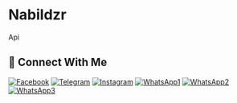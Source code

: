 # Nabildzr
Api
## &#x1F919; Connect With Me
[![Facebook](https://img.shields.io/badge/Facebook-%234267B2.svg?&style=for-the-badge&logo=facebook&logoColor=white)](https://facebook.com/nabildzr)
[![Telegram](https://img.shields.io/badge/Telegram-%230088cc.svg?&style=for-the-badge&logo=telegram&logoColor=white)](https://t.me/nabildzr)
[![Instagram](https://img.shields.io/badge/Instagram-E4405F?style=for-the-badge&logo=instagram&logoColor=white)](https://instagram.com/nabildzr)
[![WhatsApp1](https://img.shields.io/badge/WhatsApp-25D366?style=for-the-badge&logo=whatsapp&logoColor=white)](https://wa.me/6287814037811)
[![WhatsApp2](https://img.shields.io/badge/WhatsApp-25D366?style=for-the-badge&logo=whatsapp&logoColor=white)](https://wa.me/6287814037812)
[![WhatsApp3](https://img.shields.io/badge/WhatsApp-25D366?style=for-the-badge&logo=whatsapp&logoColor=white)](https://wa.me/6289514847060)

